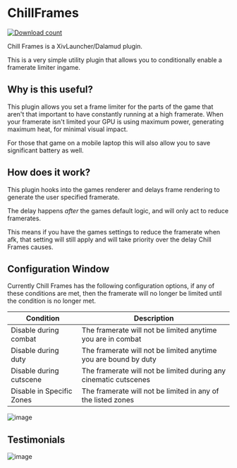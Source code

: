# ChillFrames
[![Download count](https://img.shields.io/endpoint?url=https://vz32sgcoal.execute-api.us-east-1.amazonaws.com/ChillFrames)](https://github.com/MidoriKami/ChillFrames)

Chill Frames is a XivLauncher/Dalamud plugin.

This is a very simple utility plugin that allows you to conditionally enable a framerate limiter ingame.

## Why is this useful?

This plugin allows you set a frame limiter for the parts of the game that aren't that important to have constantly running at a high framerate.
When your framerate isn't limited your GPU is using maximum power, generating maximum heat, for minimal visual impact.

For those that game on a mobile laptop this will also allow you to save significant battery as well.

## How does it work?

This plugin hooks into the games renderer and delays frame rendering to generate the user specified framerate.

The delay happens *after* the games default logic, and will only act to reduce framerates.

This means if you have the games settings to reduce the framerate when afk, that setting will still apply and will take priority over the delay Chill Frames causes.

## Configuration Window

Currently Chill Frames has the following configuration options, if any of these conditions are met, then the framerate will no longer be limited until the condition is no longer met.

| Condition               | Description                                                      |
|-------------------------|------------------------------------------------------------------|
| Disable during combat   | The framerate will not be limited anytime you are in combat      |
| Disable during duty     | The framerate will not be limited anytime you are bound by duty  |
| Disable during cutscene | The framerate will not be limited during any cinematic cutscenes |
| Disable in Specific Zones | The framerate will not be limited in any of the listed zones |

![image](https://user-images.githubusercontent.com/9083275/161125470-1fd6d0db-fd2b-4f7b-b5a1-8159560d0d0a.png)

## Testimonials

![image](https://user-images.githubusercontent.com/9083275/159103862-54542bbb-6dd4-49ef-a7fb-358e9e116ca9.png)






